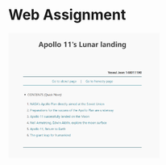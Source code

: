 # Web Assignment

    
<div>
<img width="300" src="img/1.png" alt="">
<img width="300" src="https://user-images.githubusercontent.com/67784971/103776194-186c4100-4ffd-11eb-9ded-246f0f6220e6.jpg" alt="">
<img width="300" src="https://user-images.githubusercontent.com/67784971/103776232-23bf6c80-4ffd-11eb-8647-ddc24b02af9d.jpg" alt="">


<img width="300" src="https://user-images.githubusercontent.com/67784971/103776276-33d74c00-4ffd-11eb-9f2f-3f742504069e.jpg" alt="">
<img width="300" src="https://user-images.githubusercontent.com/67784971/103776306-3d60b400-4ffd-11eb-93f7-fdb5b4cf615e.jpg" alt="">
<img width="300" src="https://user-images.githubusercontent.com/67784971/103776327-46518580-4ffd-11eb-8c8c-f9d187de4b2e.jpg" alt="">


<img width="300" src="https://user-images.githubusercontent.com/67784971/103776348-4f425700-4ffd-11eb-9b3e-f9402be572f2.jpg" alt="">
<img width="300" src="https://user-images.githubusercontent.com/67784971/103777442-e1972a80-4ffe-11eb-9eb5-950e6469935d.jpg" alt="">
<img width="300" src="https://user-images.githubusercontent.com/67784971/103777447-e360ee00-4ffe-11eb-8d50-533712aefcad.jpg" alt="">
</div>

